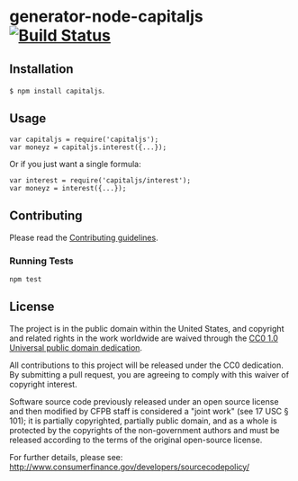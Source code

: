 # generator-node-capitaljs [![Build Status](https://secure.travis-ci.org/capitaljs/capitaljs.png?branch=master)](https://travis-ci.org/capitaljs/capitaljs)

## Installation

`$ npm install capitaljs`.

## Usage

```
var capitaljs = require('capitaljs');
var moneyz = capitaljs.interest({...});
```

Or if you just want a single formula:

```
var interest = require('capitaljs/interest');
var moneyz = interest({...});
```

## Contributing

Please read the [Contributing guidelines](CONTRIBUTING.md).

### Running Tests

```
npm test
```

## License

The project is in the public domain within the United States, and
copyright and related rights in the work worldwide are waived through
the [CC0 1.0 Universal public domain dedication](http://creativecommons.org/publicdomain/zero/1.0/).

All contributions to this project will be released under the CC0
dedication. By submitting a pull request, you are agreeing to comply
with this waiver of copyright interest.

Software source code previously released under an open source license and then modified by CFPB staff is considered a "joint work" (see 17 USC § 101); it is partially copyrighted, partially public domain, and as a whole is protected by the copyrights of the non-government authors and must be released according to the terms of the original open-source license.

For further details, please see: http://www.consumerfinance.gov/developers/sourcecodepolicy/
